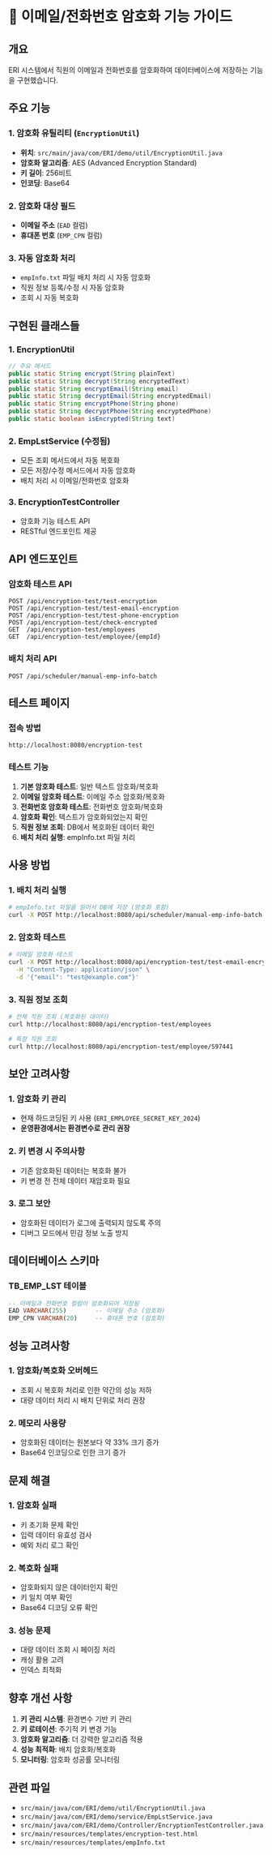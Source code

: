 # 🔐 이메일/전화번호 암호화 기능 가이드

## 개요

ERI 시스템에서 직원의 이메일과 전화번호를 암호화하여 데이터베이스에 저장하는 기능을 구현했습니다.

## 주요 기능

### 1. 암호화 유틸리티 (`EncryptionUtil`)
- **위치**: `src/main/java/com/ERI/demo/util/EncryptionUtil.java`
- **암호화 알고리즘**: AES (Advanced Encryption Standard)
- **키 길이**: 256비트
- **인코딩**: Base64

### 2. 암호화 대상 필드
- **이메일 주소** (`EAD` 컬럼)
- **휴대폰 번호** (`EMP_CPN` 컬럼)

### 3. 자동 암호화 처리
- `empInfo.txt` 파일 배치 처리 시 자동 암호화
- 직원 정보 등록/수정 시 자동 암호화
- 조회 시 자동 복호화

## 구현된 클래스들

### 1. EncryptionUtil
```java
// 주요 메서드
public static String encrypt(String plainText)
public static String decrypt(String encryptedText)
public static String encryptEmail(String email)
public static String decryptEmail(String encryptedEmail)
public static String encryptPhone(String phone)
public static String decryptPhone(String encryptedPhone)
public static boolean isEncrypted(String text)
```

### 2. EmpLstService (수정됨)
- 모든 조회 메서드에서 자동 복호화
- 모든 저장/수정 메서드에서 자동 암호화
- 배치 처리 시 이메일/전화번호 암호화

### 3. EncryptionTestController
- 암호화 기능 테스트 API
- RESTful 엔드포인트 제공

## API 엔드포인트

### 암호화 테스트 API
```
POST /api/encryption-test/test-encryption
POST /api/encryption-test/test-email-encryption
POST /api/encryption-test/test-phone-encryption
POST /api/encryption-test/check-encrypted
GET  /api/encryption-test/employees
GET  /api/encryption-test/employee/{empId}
```

### 배치 처리 API
```
POST /api/scheduler/manual-emp-info-batch
```

## 테스트 페이지

### 접속 방법
```
http://localhost:8080/encryption-test
```

### 테스트 기능
1. **기본 암호화 테스트**: 일반 텍스트 암호화/복호화
2. **이메일 암호화 테스트**: 이메일 주소 암호화/복호화
3. **전화번호 암호화 테스트**: 전화번호 암호화/복호화
4. **암호화 확인**: 텍스트가 암호화되었는지 확인
5. **직원 정보 조회**: DB에서 복호화된 데이터 확인
6. **배치 처리 실행**: empInfo.txt 파일 처리

## 사용 방법

### 1. 배치 처리 실행
```bash
# empInfo.txt 파일을 읽어서 DB에 저장 (암호화 포함)
curl -X POST http://localhost:8080/api/scheduler/manual-emp-info-batch
```

### 2. 암호화 테스트
```bash
# 이메일 암호화 테스트
curl -X POST http://localhost:8080/api/encryption-test/test-email-encryption \
  -H "Content-Type: application/json" \
  -d '{"email": "test@example.com"}'
```

### 3. 직원 정보 조회
```bash
# 전체 직원 조회 (복호화된 데이터)
curl http://localhost:8080/api/encryption-test/employees

# 특정 직원 조회
curl http://localhost:8080/api/encryption-test/employee/S97441
```

## 보안 고려사항

### 1. 암호화 키 관리
- 현재 하드코딩된 키 사용 (`ERI_EMPLOYEE_SECRET_KEY_2024`)
- **운영환경에서는 환경변수로 관리 권장**

### 2. 키 변경 시 주의사항
- 기존 암호화된 데이터는 복호화 불가
- 키 변경 전 전체 데이터 재암호화 필요

### 3. 로그 보안
- 암호화된 데이터가 로그에 출력되지 않도록 주의
- 디버그 모드에서 민감 정보 노출 방지

## 데이터베이스 스키마

### TB_EMP_LST 테이블
```sql
-- 이메일과 전화번호 컬럼이 암호화되어 저장됨
EAD VARCHAR(255)        -- 이메일 주소 (암호화)
EMP_CPN VARCHAR(20)     -- 휴대폰 번호 (암호화)
```

## 성능 고려사항

### 1. 암호화/복호화 오버헤드
- 조회 시 복호화 처리로 인한 약간의 성능 저하
- 대량 데이터 처리 시 배치 단위로 처리 권장

### 2. 메모리 사용량
- 암호화된 데이터는 원본보다 약 33% 크기 증가
- Base64 인코딩으로 인한 크기 증가

## 문제 해결

### 1. 암호화 실패
- 키 초기화 문제 확인
- 입력 데이터 유효성 검사
- 예외 처리 로그 확인

### 2. 복호화 실패
- 암호화되지 않은 데이터인지 확인
- 키 일치 여부 확인
- Base64 디코딩 오류 확인

### 3. 성능 문제
- 대량 데이터 조회 시 페이징 처리
- 캐싱 활용 고려
- 인덱스 최적화

## 향후 개선 사항

1. **키 관리 시스템**: 환경변수 기반 키 관리
2. **키 로테이션**: 주기적 키 변경 기능
3. **암호화 알고리즘**: 더 강력한 알고리즘 적용
4. **성능 최적화**: 배치 암호화/복호화
5. **모니터링**: 암호화 성공률 모니터링

## 관련 파일

- `src/main/java/com/ERI/demo/util/EncryptionUtil.java`
- `src/main/java/com/ERI/demo/service/EmpLstService.java`
- `src/main/java/com/ERI/demo/Controller/EncryptionTestController.java`
- `src/main/resources/templates/encryption-test.html`
- `src/main/resources/templates/empInfo.txt` 